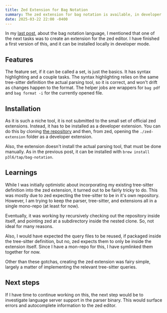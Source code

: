 ```yaml
---
title: Zed Extension for Bag Notation
summary: The zed extension for bag notation is available, in developer mode.
date: 2025-03-22 22:00 -0400
---
```


In my [last post](/2025/02/28/bag-notation/), about the bag notation language, I mentioned that one of the next tasks was to create an extension for the zed editor. I have finished a first version of this, and it can be installed locally in developer mode.

## Features

The feature set, if it can be called a set, is just the basics. It has syntax highlighting and a couple tasks. The syntax highlighting relies on the same tree-sitter definition the actual parsing tool, so it is correct, and won't drift as changes happen to the format. The helper jobs are wrappers for `bag pdf` and `bag format -i` for the currently opened file.

## Installation

As it is such a niche tool, it is not submitted to the small set of official zed extensions. Instead, it has to be installed as a developer extension. You can do this by cloning [the repository](http://github.com/p3l6/bag-notation) and then, from zed, opening the `./zed-extension` folder as a developer extension.

Also, the extension doesn't install the actual parsing tool, that must be done manually. As in the previous post, it can be installed with `brew install p3l6/tap/bag-notation`.

## Learnings

While I was initially optimistic about incorporating my existing tree-sitter definition into the zed extension, it turned out to be fairly tricky to do. This was mostly due to zed expecting the tree-sitter to be in it's own repository. However, I am trying to keep the parser, tree-sitter, and extensions all in a single mono-repo (at least for now).

Eventually, it was working by recursively checking out the repository inside itself, and pointing zed at a subdirectory inside the nested clone. So, not ideal for many reasons.

Also, I would have expected the query files to be reused, if packaged inside the tree-sitter definition, but no, zed expects them to only be inside the extension itself. Since I have a mon-repo for this, I have symlinked them together for now.

Other than these gotchas, creating the zed extension was fairy simple, largely a matter of implementing the relevant tree-sitter queries.

## Next steps

If I have time to continue working on this, the next step would be to investigate language server support in the parser binary. This would surface errors and autocomplete information to the zed editor.
